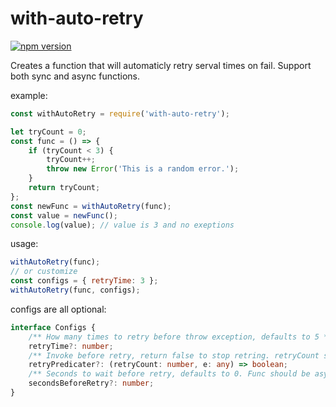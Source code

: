 # with-auto-retry

[![npm version](https://img.shields.io/npm/v/with-auto-retry.svg?style=flat-square)](https://www.npmjs.org/package/with-auto-retry)

Creates a function that will automaticly retry serval times on fail. Support both sync and async functions.

example:

```js
const withAutoRetry = require('with-auto-retry');

let tryCount = 0;
const func = () => {
    if (tryCount < 3) {
        tryCount++;
        throw new Error('This is a random error.');
    }
    return tryCount;
};
const newFunc = withAutoRetry(func);
const value = newFunc();
console.log(value); // value is 3 and no exeptions
```

usage:

```js
withAutoRetry(func);
// or customize
const configs = { retryTime: 3 };
withAutoRetry(func, configs);
```

configs are all optional:

```ts
interface Configs {
    /** How many times to retry before throw exception, defaults to 5 */
    retryTime?: number;
    /** Invoke before retry, return false to stop retring. retryCount start with 1 */
    retryPredicater?: (retryCount: number, e: any) => boolean;
    /** Seconds to wait before retry, defaults to 0. Func should be async to use this feature */
    secondsBeforeRetry?: number;
}
```